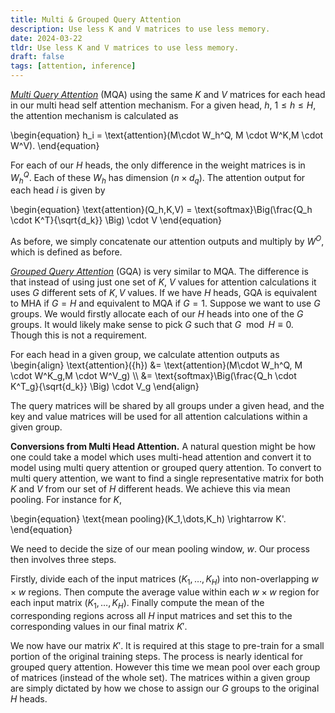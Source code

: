 ```yaml
---
title: Multi & Grouped Query Attention
description: Use less K and V matrices to use less memory.
date: 2024-03-22
tldr: Use less K and V matrices to use less memory.
draft: false
tags: [attention, inference] 
---
```


[*Multi Query Attention*](https://arxiv.org/pdf/1911.02150v1.pdf) (MQA) using the same $K$ and $V$ matrices for each head in our multi head self attention mechanism. For a given head, $h$, $1 \leq h \leq H$, the attention mechanism is calculated as

\begin{equation}
    h_i = \text{attention}(M\cdot W_h^Q, M \cdot W^K,M \cdot W^V).
\end{equation}

For each of our $H$ heads, the only difference in the weight matrices is in $W_h^Q$. Each of these $W_h$ has dimension $(n \times d_q)$. The attention output for each head $i$ is given by  

\begin{equation}
    \text{attention}(Q_h,K,V) = \text{softmax}\Big(\frac{Q_h \cdot K^T}{\sqrt{d_k}} \Big) \cdot V 
\end{equation}

As before, we simply concatenate our attention outputs and multiply by $W^O$, which is defined as before. 


[*Grouped Query Attention*](https://arxiv.org/pdf/2305.13245v3.pdf) (GQA) is very similar to MQA. The difference is that instead of using just one set of $K$, $V$ values for attention calculations it uses $G$ different sets of $K,V$ values. If we have $H$ heads, GQA is equivalent to MHA if $G=H$ and equivalent to MQA if $G=1$. Suppose we want to use $G$ groups. We would firstly allocate each of our $H$ heads into one of the $G$ groups. It would likely make sense to pick $G$ such that $G \mod H \equiv 0$. Though this is not a requirement.

For each  head in a given group, we calculate attention outputs as
\begin{align}
    \text{attention}({h}) &= \text{attention}(M\cdot W_h^Q, M \cdot W^K_g,M \cdot W^V_g) \\\\ 
     &= \text{softmax}\Big(\frac{Q_h \cdot K^T_g}{\sqrt{d_k}} \Big) \cdot V_g 
\end{align}

The query matrices will be shared by all groups under a given head, and the key and value matrices will be used for all attention calculations within a given group. 

**Conversions from Multi Head Attention.** A natural question might be how one could take a model which uses multi-head attention and convert it to model using multi query attention or grouped query attention. To convert to multi query attention, we want to find a single representative matrix for both $K$ and $V$ from our set of $H$ different heads. We achieve this via mean pooling. For instance for $K$, 

\begin{equation}
    \text{mean pooling}(K_1,\dots,K_h) \rightarrow K'.
\end{equation}

We need to decide the size of our mean pooling window, $w$. Our process then involves three steps.

Firstly, divide each of the input matrices $(K_1,\dots,K_H)$ into non-overlapping $w \times w$ regions. Then compute the average value within each $w \times w$ region for each input matrix $(K_1,\dots,K_H)$. Finally compute the mean of the corresponding regions across all $H$ input matrices and set this to the corresponding values in our final matrix $K'$.

 We now have our matrix $K'$. It is required at this stage to pre-train for a small portion of the original training steps. The process is nearly identical for grouped query attention. However this time we mean pool over each group of matrices (instead of the whole set). The matrices within a given group are simply dictated by how we chose to assign our $G$ groups to the original $H$ heads. 
